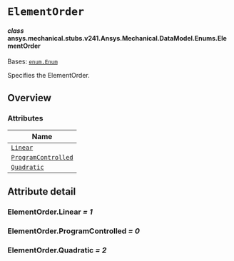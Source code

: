 # `ElementOrder`

<a id="ansys.mechanical.stubs.v241.Ansys.Mechanical.DataModel.Enums.ElementOrder"></a>

#### *class* ansys.mechanical.stubs.v241.Ansys.Mechanical.DataModel.Enums.ElementOrder

Bases: [`enum.Enum`](https://docs.python.org/3/library/enum.html#enum.Enum)

Specifies the ElementOrder.

<!-- !! processed by numpydoc !! -->

<a id="overview"></a>

## Overview

### Attributes

| Name |
| -------------------------------------------------------- |
| [`Linear`](#ElementOrder.Linear) |
| [`ProgramControlled`](#ElementOrder.ProgramControlled) |
| [`Quadratic`](#ElementOrder.Quadratic) |

<a id="attribute-detail"></a>

## Attribute detail

<a id="ElementOrder.Linear"></a>

### ElementOrder.Linear *= 1*

<a id="ElementOrder.ProgramControlled"></a>

### ElementOrder.ProgramControlled *= 0*

<a id="ElementOrder.Quadratic"></a>

### ElementOrder.Quadratic *= 2*


